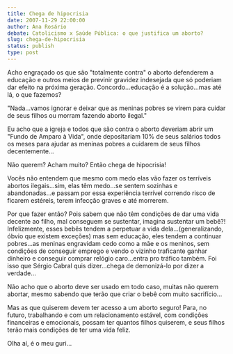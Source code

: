 ```yaml
---
title: Chega de hipocrisia
date: 2007-11-29 22:00:00
author: Ana Rosário
debate: Catolicismo x Saúde Pública: o que justifica um aborto?
slug: chega-de-hipocrisia
status: publish 
type: post
---
```


Acho engraçado os que são "totalmente contra" o aborto defenderem a educação e outros meios de previnir gravidez indesejada que só poderiam dar efeito na próxima geração. Concordo...educação é a solução...mas até lá, o que fazemos?  

"Nada...vamos ignorar e deixar que as meninas pobres se virem para cuidar de seus filhos ou morram fazendo aborto ilegal."  

Eu acho que a igreja e todos que são contra o aborto deveriam abrir um "Fundo de Amparo à Vida", onde depositariam 10% de seus salários todos os meses para ajudar as meninas pobres a cuidarem de seus filhos decentemente...  

Não querem? Acham muito? Então chega de hipocrisia!  

Vocês não entendem que mesmo com medo elas vão fazer os terríveis abortos ilegais...sim, elas têm medo...se sentem sozinhas e abandonadas...e passam por essa experiência terrível correndo risco de ficarem estéreis, terem infecção graves e até morrerem.  

Por que fazer então? Pois sabem que não têm condições de dar uma vida decente ao filho, mal conseguem se sustentar, imagina sustentar um bebê?! Infelizmente, esses bebês tendem a perpetuar a vida dela...(generalizando, óbvio que existem exceções) mas sem educação, eles tendem a continuar pobres...as meninas engravidam cedo como a mãe e os meninos, sem condições de conseguir emprego e vendo o vizinho traficante ganhar dinheiro e conseguir comprar relógio caro...entra pro tráfico também. Foi isso que Sérgio Cabral quis dizer...chega de demonizá-lo por dizer a verdade...  

Não acho que o aborto deve ser usado em todo caso, muitas não querem abortar, mesmo sabendo que terão que criar o bebê com muito sacrifício...  

Mas as que quiserem devem ter acesso a um aborto seguro! Para, no futuro, trabalhando e com um relacionamento estável, com condições financeiras e emocionais, possam ter quantos filhos quiserem, e seus filhos terão mais condições de ter uma vida feliz.  

Olha aí, é o meu guri...
